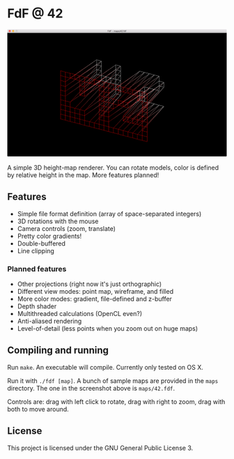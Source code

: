 # FdF @ 42

![screenshot](/screens/screen.png?raw=true)

A simple 3D height-map renderer. You can rotate models, color is defined by
relative height in the map. More features planned!

## Features
* Simple file format definition (array of space-separated integers)
* 3D rotations with the mouse
* Camera controls (zoom, translate)
* Pretty color gradients!
* Double-buffered
* Line clipping

### Planned features
* Other projections (right now it's just orthographic)
* Different view modes: point map, wireframe, and filled
* More color modes: gradient, file-defined and z-buffer
* Depth shader
* Multithreaded calculations (OpenCL even?)
* Anti-aliased rendering
* Level-of-detail (less points when you zoom out on huge maps)

## Compiling and running
Run `make`. An executable will compile. Currently only tested on OS X.

Run it with `./fdf [map]`. A bunch of sample maps are provided in the `maps`
directory. The one in the screenshot above is `maps/42.fdf`.

Controls are: drag with left click to rotate, drag with right to zoom, drag with
both to move around.

## License
This project is licensed under the GNU General Public License 3.

